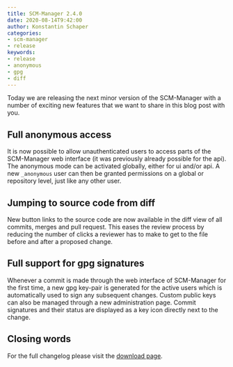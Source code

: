 ```yaml
---
title: SCM-Manager 2.4.0
date: 2020-08-14T9:42:00
author: Konstantin Schaper
categories:
- scm-manager
- release
keywords:
- release
- anonymous
- gpg
- diff
---
```

Today we are releasing the next minor version of the SCM-Manager with a number of exciting new features that we want to share in this blog post with you.

## Full anonymous access

It is now possible to allow unauthenticated users to access parts of the SCM-Manager web interface (it was previously already possible for the api). 
The anonymous mode can be activated globally, either for ui and/or api.
A new `_anonymous` user can then be granted permissions on a global or repository level, just like any other user.

## Jumping to source code from diff

New button links to the source code are now available in the diff view of all commits, merges and pull request.
This eases the review process by reducing the number of clicks a reviewer has to make to get to the file before and after a proposed change.

## Full support for gpg signatures
Whenever a commit is made through the web interface of SCM-Manager for the first time, a new gpg key-pair is generated for the active users which is automatically
used to sign any subsequent changes. Custom public keys can also be managed through a new administration page. Commit signatures and their status are displayed as a key icon
directly next to the change.

## Closing words
For the full changelog please visit the [download page](/download/2.4.0/#changelog).
